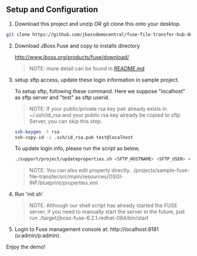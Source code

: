 Setup and Configuration
-----------------------

1. Download this project and unzip OR git clone this onto your desktop.
```sh
git clone https://github.com/jbossdemocentral/fuse-file-transfer-hub-demo
```

2. Download JBoss Fuse and copy to installs directory

   http://www.jboss.org/products/fuse/download/

   >NOTE: more detail can be found in [README.md](../installs/README.md)

3. setup sftp access, update these login information in sample project.

   To setup sftp, following these command. Here we suppose "localhost" as sftp server and "test" as sftp userid.
   >NOTE: If your public/private rsa key pair already exists in ~/.ssh/id_rsa and your public rsa key already be copied to sftp Server, you can skip this step.

   ```sh
   ssh-keygen -t rsa
   ssh-copy-id -i .ssh/id_rsa.pub test@localhost
   ```

   To update login info, please run the script as below, 
   ```sh
   ./support/project/updateproperties.sh <SFTP_HOSTNAME> <SFTP_USER> <SFTP_PASSWORD>
   ```

   > NOTE: You can also edit property directly. ./projects/sample-fuse-file-transfer/src/main/resources/OSGI-INF/blueprint/properties.xml  

4. Run 'init.sh'

   >NOTE: Although our shell script has already started the FUSE server, if you need to manually start the server in the future, just run ./target/jboss-fuse-6.2.1.redhat-084/bin/start

5. Login to Fuse management console at: http://localhost:8181 (u:admin/p:admin).



Enjoy the demo!
